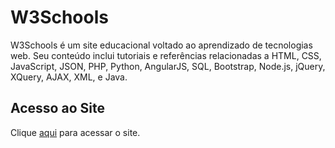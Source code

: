 # W3Schools

W3Schools é um site educacional voltado ao aprendizado de tecnologias web. Seu conteúdo inclui tutoriais e referências relacionadas a HTML, CSS, JavaScript, JSON, PHP, Python, AngularJS, SQL, Bootstrap, Node.js, jQuery, XQuery, AJAX, XML, e Java.

## Acesso ao Site

Clique [aqui](https://www.w3schools.com) para acessar o site.
